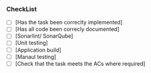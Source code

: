 ### CheckList
- [ ] [Has the task been correclty implemented]
- [ ] [Has all code been correcly documented]
- [ ] [Sonarlint/ SonarQube]
- [ ] [Unit testing]
- [ ] [Application build]
- [ ] [Manaul testing]
- [ ] [Check that the task meets the ACs where required]
